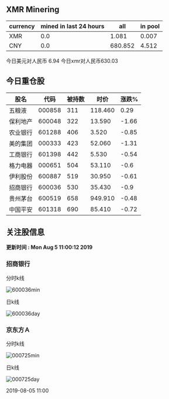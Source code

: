 ## XMR Minering

|currency|mined in last 24 hours|all|in pool|
|---|---|---|---|
|XMR|0.0|1.081|0.007|
|CNY|0.0|680.852|4.512|

今日美元对人民币 6.94	今日xmr对人民币630.03


## 今日重仓股 

|股名|代码|被持数|时价|涨跌%|
|---|---|---|---|---|
|五粮液|000858|311|118.460|0.29|
|保利地产|600048|322|13.590|-1.66|
|农业银行|601288|406|3.520|-0.85|
|美的集团|000333|423|52.060|-1.31|
|工商银行|601398|442|5.530|-0.54|
|格力电器|000651|504|53.110|-0.6|
|伊利股份|600887|519|30.950|-0.61|
|招商银行|600036|530|35.430|-0.9|
|贵州茅台|600519|658|949.910|-0.48|
|中国平安|601318|690|85.410|-0.72|

## 关注股信息
**更新时间 : Mon Aug  5 11:00:12 2019**
### 招商银行 
分时k线

![600036min](http://image.sinajs.cn/newchart/min/n/sh600036.gif)

日k线

![600036day](http://image.sinajs.cn/newchart/daily/n/sh600036.gif)

### 京东方Ａ 
分时k线

![000725min](http://image.sinajs.cn/newchart/min/n/sz000725.gif)

日k线

![000725day](http://image.sinajs.cn/newchart/daily/n/sz000725.gif)

2019-08-05 11:00